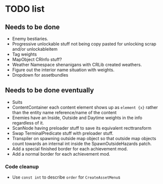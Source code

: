 # TODO list

## Needs to be done

- Enemy bestiaries.
- Progressive unlockable stuff not being copy pasted for unlocking scrap and/or unlockableitem
- Tag weights
- MapObject CRInfo stuff?
- Weather Namespace shenanigans with CRLib created weathers.
- Figure out the interior name situation with weights.
- Dropdown for assetbundles

## Needs to be done eventually

- Suits
- ContentContainer each content element shows up as `element {x}` rather than the entity name reference/name of the content
- Enemies have an Inside, Outside and Daytime weights in the info regardless of it.
- ScanNode having preloader stuff to save its equivalent recttransform
- Swap TerminalPredicate stuff with preloader stuff.
- Transpiler on spawning outside map object so that outside map objects count towards an internal int inside the SpawnOutsideHazards patch.
- Add a special finished border for each achievement mod.
- Add a normal border for each achievement mod.

### Code cleanup
- Use `const int` to describe `order` for `CreateAssetMenu`s